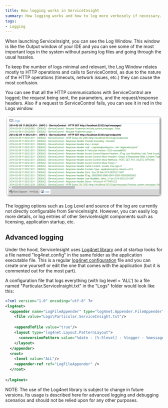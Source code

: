```yaml
---
title: How logging works in ServiceInsight
summary: How logging works and how to log more verbosely if necessary.
tags: 
- Logging
---
```


When launching ServiceInsight, you can see the Log Window. This window is like the Output window of your IDE and you can see some of the most important logs in the system without parsing log files and going through the usual hassles.

To keep the number of logs minimal and relevant, the Log Window relates mostly to HTTP operations and calls to ServiceControl, as due to the nature of the HTTP operations (timeouts, network issues, etc.) they can cause the most confusion. 

You can see that all the HTTP communications with ServiceControl are logged; the request being sent, the parameters, and the request/response headers. Also if a request to ServiceControl fails, you can see it in red in the Logs window.

![Log Window](images/008_logwindow.png)

The logging options such as Log Level and source of the log are currently not directly configurable from ServiceInsight. However, you can easily log more details, or log entries of other ServiceInsight components such as licensing, application startup, etc.

## Advanced logging 

Under the hood, ServiceInsight uses [Log4net library](http://logging.apache.org/log4net/) and at startup looks for a file named "log4net.config" in the same folder as the application executable file. This is a regular [log4net configuration](http://logging.apache.org/log4net/release/manual/configuration.html) file and you can create one yourself or edit the one that comes with the application (but it is commented out for the most part).

A configuration file that logs everything (with log level = 'ALL') to a file named "Particular.ServiceInsight.txt" in the "Logs" folder would look like this:

 
```XML
<?xml version="1.0" encoding="utf-8" ?>
<log4net>
  <appender name="LogFileAppender" type="log4net.Appender.FileAppender">
    <file value="Logs\Particular.ServiceInsight.txt"/>

    <appendToFile value="true"/>
    <layout type="log4net.Layout.PatternLayout">
      <conversionPattern value="%date - [%-5level] - %logger - %message%newline"/>
    </layout>
  </appender>
  <root>
    <level value="ALL"/>
    <appender-ref ref="LogFileAppender" />
  </root>
  
</log4net>
```

NOTE: The use of the Log4net library is subject to change in future versions. Its usage is described here for advanced logging and debugging scenarios and should not be relied upon for any other purposes.
